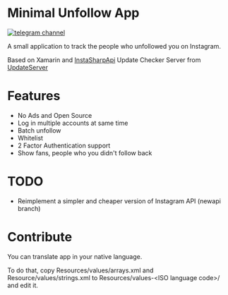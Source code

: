 # Minimal Unfollow App
[![telegram channel](https://patrolavia.github.io/telegram-badge/follow.png)](https://t.me/unfollowapp)

A small application to track the people who unfollowed you on Instagram.

Based on Xamarin and [InstaSharpApi](https://github.com/ramtinak/InstagramApiSharp)
Update Checker Server from [UpdateServer](https://github.com/mmdmine/updateserver)

# Features
* No Ads and Open Source
* Log in multiple accounts at same time
* Batch unfollow
* Whitelist
* 2 Factor Authentication support
* Show fans, people who you didn't follow back

# TODO
* Reimplement a simpler and cheaper version of Instagram API (newapi branch)

# Contribute
You can translate app in your native language.

To do that, copy Resources/values/arrays.xml and Resource/values/strings.xml
to Resources/values-\<ISO language code\>/ and edit it.
